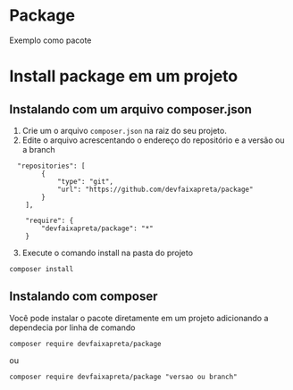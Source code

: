 # Package
Exemplo como pacote

# Install package em um projeto
## Instalando com um arquivo composer.json
1. Crie um o arquivo `composer.json` na raiz do seu projeto.
2. Edite o arquivo acrescentando o endereço do repositório e a versão ou a branch
```
  "repositories": [
        {
            "type": "git",
            "url": "https://github.com/devfaixapreta/package"
        }
    ],

    "require": {
        "devfaixapreta/package": "*"
    }
```
3. Execute o comando install na pasta do projeto
```
composer install
```

## Instalando com composer
Você pode instalar o pacote diretamente em um projeto adicionando a dependecia por linha de comando
```
composer require devfaixapreta/package
```
ou
```
composer require devfaixapreta/package "versao ou branch"
```
